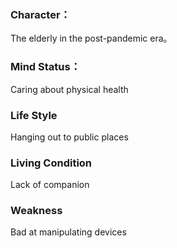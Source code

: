 ### Character：

The elderly in the post-pandemic era。

### Mind Status：

Caring about physical health

### Life Style

Hanging out to public places

### Living Condition

Lack of companion

### Weakness

Bad at manipulating devices